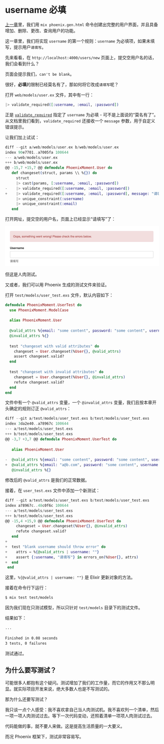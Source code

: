 # username 必填

[上一章](04-user-register.md)里，我们用 `mix phoenix.gen.html` 命令创建出完整的用户界面，并且具备增加、删除、更改、查询用户的功能。

这一章里，我们将实现 `username` 的第一个规则：`username` 为必填项，如果未填写，提示用户`请填写`。

先来看看，在 `http://localhost:4000/users/new` 页面上，提交空用户名的话，我们会看到什么？

页面会提示我们，`can't be blank`。

很好，**必填**的限制已经莫名有了，那如何将它改成`请填写`呢？

打开 `web/models/user.ex` 文件，其中有一行：

```elixir
|> validate_required([:username, :email, :password])
```
正是 [`validate_required`](https://hexdocs.pm/ecto/Ecto.Changeset.html#validate_required/3) 指定了 `username` 为必填 - 可不是上面说的“莫名有了”。从文档里我们看到，`validate_required` 还接收一个 `message` 参数，用于自定义错误提示。

让我们加上试试：

```elixir
diff --git a/web/models/user.ex b/web/models/user.ex
index 90e7701..a7005fa 100644
--- a/web/models/user.ex
+++ b/web/models/user.ex
@@ -15,7 +15,7 @@ defmodule PhoenixMoment.User do
   def changeset(struct, params \\ %{}) do
     struct
     |> cast(params, [:username, :email, :password])
-    |> validate_required([:username, :email, :password])
+    |> validate_required([:username, :email, :password], message: "请填写")
     |> unique_constraint(:username)
     |> unique_constraint(:email)
   end
```

打开网址，提交空的用户名，页面上已经显示“请填写”了：

![show error when user submit blank username](img/04-users-blank-username.png)

但这是人肉测试。

又或者，我们可以用 Phoenix 生成的测试文件来验证。

打开 `test/models/user_test.exs` 文件，默认内容如下：

```elixir
defmodule PhoenixMoment.UserTest do
  use PhoenixMoment.ModelCase

  alias PhoenixMoment.User

  @valid_attrs %{email: "some content", password: "some content", username: "some content"}
  @invalid_attrs %{}

  test "changeset with valid attributes" do
    changeset = User.changeset(%User{}, @valid_attrs)
    assert changeset.valid?
  end

  test "changeset with invalid attributes" do
    changeset = User.changeset(%User{}, @invalid_attrs)
    refute changeset.valid?
  end
end
```
文件中有一个 `@valid_attrs` 变量，一个 `@invalid_attrs` 变量，我们且按本章开头确定的规则订正 `@valid_attrs`：

```elixir
diff --git a/test/models/user_test.exs b/test/models/user_test.exs
index 3da2e40..a78967c 100644
--- a/test/models/user_test.exs
+++ b/test/models/user_test.exs
@@ -3,7 +3,7 @@ defmodule PhoenixMoment.UserTest do

   alias PhoenixMoment.User

-  @valid_attrs %{email: "some content", password: "some content", username: "some content"}
+  @valid_attrs %{email: "a@b.com", password: "some content", username: "chenxsan"}
   @invalid_attrs %{}
```

修改后的 `@valid_attrs` 是我们的正常数据。

接着，在 `user_test.exs` 文件中添加一个新测试：

```elixir
diff --git a/test/models/user_test.exs b/test/models/user_test.exs
index a78967c..48c0f6c 100644
--- a/test/models/user_test.exs
+++ b/test/models/user_test.exs
@@ -15,4 +15,9 @@ defmodule PhoenixMoment.UserTest do
     changeset = User.changeset(%User{}, @invalid_attrs)
     refute changeset.valid?
   end
+
+  test "blank username should throw error" do
+    attrs = %{@valid_attrs | username: ""}
+    assert {:username, "请填写"} in errors_on(%User{}, attrs)
+  end
 end
```

这里，`%{@valid_attrs | username: ""}` 是 Elixir 更新对象的方法。

接着在命令行下运行：

```bash
$ mix test test/models
```
因为我们现在只测试模型，所以只针对 `test/models` 目录下的测试文件。

结果如下：

```bash
...

Finished in 0.08 seconds
3 tests, 0 failures
```
测试通过。

## 为什么要写测试？

可能很多人都抱有这个疑问。测试增加了我们的工作量，而它的作用又不那么明显。就实际项目开发来说，绝大多数人也是不写测试的。

那为什么还要写测试？

我只谈一点个人感受：我不喜欢拿自己当人肉测试机。我不喜欢列一个清单，然后一项一项人肉测试过去。等下一次代码变动，还照着清单一项项人肉测试过去。

代码能做的事，就不要人来做。这是提高生活质量的一大要义。

而况 Phoenix 框架下，测试非常容易写。
